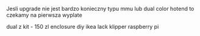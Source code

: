 Jesli upgrade nie jest bardzo konieczny typu mmu lub dual color hotend to czekamy na pierwsza wyplate

dual z kit - 150 zl
enclosure diy ikea lack
klipper raspberry pi